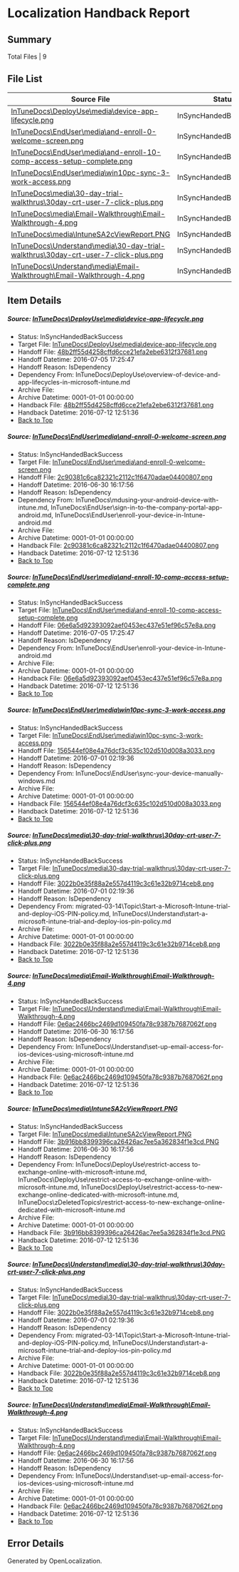 # <a name='report-top'></a> Localization Handback Report

## Summary
 Total Files | 9

## File List
 Source File | Status | Details 
 ----------- | ------ | ------- 
 [InTuneDocs\DeployUse\media\device-app-lifecycle.png](https://github.com/Microsoft/IntuneDocs-pr/blob/8d83f8ea2fa116ca6f1dbf96370c837ca6581d0b/InTuneDocs/DeployUse/media/device-app-lifecycle.png) | InSyncHandedBackSuccess | [Details](#48b2ff55d4258cffd6cce21efa2ebe6312f37681149)
 [InTuneDocs\EndUser\media\and-enroll-0-welcome-screen.png](https://github.com/Microsoft/IntuneDocs-pr/blob/71af89a1feb73bccae1f07007bb5c30ea3f7950e/InTuneDocs/EndUser/media/and-enroll-0-welcome-screen.png) | InSyncHandedBackSuccess | [Details](#2c90381c6ca82321c2112c1f6470adae04400807318)
 [InTuneDocs\EndUser\media\and-enroll-10-comp-access-setup-complete.png](https://github.com/Microsoft/IntuneDocs-pr/blob/59cb9c26f96352831d7190ea50e4d7c48c16d4f9/InTuneDocs/EndUser/media/and-enroll-10-comp-access-setup-complete.png) | InSyncHandedBackSuccess | [Details](#06e6a5d92393092aef0453ec437e51ef96c57e8a320)
 [InTuneDocs\EndUser\media\win10pc-sync-3-work-access.png](https://github.com/Microsoft/IntuneDocs-pr/blob/e50c3401ce0b8e5e1e10e196b3d9e00c71de884d/InTuneDocs/EndUser/media/win10pc-sync-3-work-access.png) | InSyncHandedBackSuccess | [Details](#156544ef08e4a76dcf3c635c102d510d008a3033407)
 [InTuneDocs\media\30-day-trial-walkthrus\30day-crt-user-7-click-plus.png](https://github.com/Microsoft/IntuneDocs-pr/blob/56ab8c21f7da490c3bf0d541c7026e2ed84926dd/InTuneDocs/media/30-day-trial-walkthrus/30day-crt-user-7-click-plus.png) | InSyncHandedBackSuccess | [Details](#3022b0e35f88a2e557d4119c3c61e32b9714ceb8708)
 [InTuneDocs\media\Email-Walkthrough\Email-Walkthrough-4.png](https://github.com/Microsoft/IntuneDocs-pr/blob/6e6ceef15ee799a22e7b5c7350e6fe38699e44eb/InTuneDocs/media/Email-Walkthrough/Email-Walkthrough-4.png) | InSyncHandedBackSuccess | [Details](#0e6ac2466bc2469d109450fa78c9387b7687062f869)
 [InTuneDocs\media\IntuneSA2cViewReport.PNG](https://github.com/Microsoft/IntuneDocs-pr/blob/56ab8c21f7da490c3bf0d541c7026e2ed84926dd/InTuneDocs/media/IntuneSA2cViewReport.PNG) | InSyncHandedBackSuccess | [Details](#3b916bb8399396ca26426ac7ee5a362834f1e3cd935)
 [InTuneDocs\Understand\media\30-day-trial-walkthrus\30day-crt-user-7-click-plus.png](https://github.com/Microsoft/IntuneDocs-pr/blob/6e6ceef15ee799a22e7b5c7350e6fe38699e44eb/InTuneDocs/Understand/media/30-day-trial-walkthrus/30day-crt-user-7-click-plus.png) | InSyncHandedBackSuccess | [Details](#3022b0e35f88a2e557d4119c3c61e32b9714ceb81233)
 [InTuneDocs\Understand\media\Email-Walkthrough\Email-Walkthrough-4.png](https://github.com/Microsoft/IntuneDocs-pr/blob/857cae72431286cc3e67b8b649bcc99c81d216c7/InTuneDocs/Understand/media/Email-Walkthrough/Email-Walkthrough-4.png) | InSyncHandedBackSuccess | [Details](#0e6ac2466bc2469d109450fa78c9387b7687062f1247)

## Item Details
##### <a name='48b2ff55d4258cffd6cce21efa2ebe6312f37681149'></a> Source: [InTuneDocs\DeployUse\media\device-app-lifecycle.png](https://github.com/Microsoft/IntuneDocs-pr/blob/8d83f8ea2fa116ca6f1dbf96370c837ca6581d0b/InTuneDocs/DeployUse/media/device-app-lifecycle.png)
* Status: InSyncHandedBackSuccess
* Target File: [InTuneDocs\DeployUse\media\device-app-lifecycle.png](https://github.com/Microsoft/IntuneDocs-pr.ja-jp/blob/6261edbf61414ad90b4a1d351c2efb6cd9c1c017/InTuneDocs/DeployUse/media/device-app-lifecycle.png)
* Handoff File: [48b2ff55d4258cffd6cce21efa2ebe6312f37681.png](https://github.com/Microsoft/EM.handoff/blob/a2e3ee077752e58e2af36c47ceffb75c5183c684/ol-handoff/Microsoft/IntuneDocs-pr.ja-jp/master/48b2ff55d4258cffd6cce21efa2ebe6312f37681.png)
* Handoff Datetime: 2016-07-05 17:25:47
* Handoff Reason: IsDependency
* Dependency From: InTuneDocs\DeployUse\overview-of-device-and-app-lifecycles-in-microsoft-intune.md
* Archive File: 
* Archive Datetime: 0001-01-01 00:00:00
* Handback File: [48b2ff55d4258cffd6cce21efa2ebe6312f37681.png](https://github.com/Microsoft/EM.handback/blob/741f585d4d1dc9759699742c1f3da5bd327dfa44/ol-handback/Microsoft/IntuneDocs-pr.ja-jp/master/48b2ff55d4258cffd6cce21efa2ebe6312f37681.png)
* Handback Datetime: 2016-07-12 12:51:36
* [Back to Top](#report-top)

##### <a name='2c90381c6ca82321c2112c1f6470adae04400807318'></a> Source: [InTuneDocs\EndUser\media\and-enroll-0-welcome-screen.png](https://github.com/Microsoft/IntuneDocs-pr/blob/71af89a1feb73bccae1f07007bb5c30ea3f7950e/InTuneDocs/EndUser/media/and-enroll-0-welcome-screen.png)
* Status: InSyncHandedBackSuccess
* Target File: [InTuneDocs\EndUser\media\and-enroll-0-welcome-screen.png](https://github.com/Microsoft/IntuneDocs-pr.ja-jp/blob/6261edbf61414ad90b4a1d351c2efb6cd9c1c017/InTuneDocs/EndUser/media/and-enroll-0-welcome-screen.png)
* Handoff File: [2c90381c6ca82321c2112c1f6470adae04400807.png](https://github.com/Microsoft/EM.handoff/blob/25530249ffb7e80ea688e5362b8a78db1c45ba58/ol-handoff/Microsoft/IntuneDocs-pr.ja-jp/master/2c90381c6ca82321c2112c1f6470adae04400807.png)
* Handoff Datetime: 2016-06-30 16:17:56
* Handoff Reason: IsDependency
* Dependency From: InTuneDocs\mdusing-your-android-device-with-intune.md, InTuneDocs\EndUser\sign-in-to-the-company-portal-app-android.md, InTuneDocs\EndUser\enroll-your-device-in-Intune-android.md
* Archive File: 
* Archive Datetime: 0001-01-01 00:00:00
* Handback File: [2c90381c6ca82321c2112c1f6470adae04400807.png](https://github.com/Microsoft/EM.handback/blob/741f585d4d1dc9759699742c1f3da5bd327dfa44/ol-handback/Microsoft/IntuneDocs-pr.ja-jp/master/2c90381c6ca82321c2112c1f6470adae04400807.png)
* Handback Datetime: 2016-07-12 12:51:36
* [Back to Top](#report-top)

##### <a name='06e6a5d92393092aef0453ec437e51ef96c57e8a320'></a> Source: [InTuneDocs\EndUser\media\and-enroll-10-comp-access-setup-complete.png](https://github.com/Microsoft/IntuneDocs-pr/blob/59cb9c26f96352831d7190ea50e4d7c48c16d4f9/InTuneDocs/EndUser/media/and-enroll-10-comp-access-setup-complete.png)
* Status: InSyncHandedBackSuccess
* Target File: [InTuneDocs\EndUser\media\and-enroll-10-comp-access-setup-complete.png](https://github.com/Microsoft/IntuneDocs-pr.ja-jp/blob/6261edbf61414ad90b4a1d351c2efb6cd9c1c017/InTuneDocs/EndUser/media/and-enroll-10-comp-access-setup-complete.png)
* Handoff File: [06e6a5d92393092aef0453ec437e51ef96c57e8a.png](https://github.com/Microsoft/EM.handoff/blob/a2e3ee077752e58e2af36c47ceffb75c5183c684/ol-handoff/Microsoft/IntuneDocs-pr.ja-jp/master/06e6a5d92393092aef0453ec437e51ef96c57e8a.png)
* Handoff Datetime: 2016-07-05 17:25:47
* Handoff Reason: IsDependency
* Dependency From: InTuneDocs\EndUser\enroll-your-device-in-Intune-android.md
* Archive File: 
* Archive Datetime: 0001-01-01 00:00:00
* Handback File: [06e6a5d92393092aef0453ec437e51ef96c57e8a.png](https://github.com/Microsoft/EM.handback/blob/741f585d4d1dc9759699742c1f3da5bd327dfa44/ol-handback/Microsoft/IntuneDocs-pr.ja-jp/master/06e6a5d92393092aef0453ec437e51ef96c57e8a.png)
* Handback Datetime: 2016-07-12 12:51:36
* [Back to Top](#report-top)

##### <a name='156544ef08e4a76dcf3c635c102d510d008a3033407'></a> Source: [InTuneDocs\EndUser\media\win10pc-sync-3-work-access.png](https://github.com/Microsoft/IntuneDocs-pr/blob/e50c3401ce0b8e5e1e10e196b3d9e00c71de884d/InTuneDocs/EndUser/media/win10pc-sync-3-work-access.png)
* Status: InSyncHandedBackSuccess
* Target File: [InTuneDocs\EndUser\media\win10pc-sync-3-work-access.png](https://github.com/Microsoft/IntuneDocs-pr.ja-jp/blob/6261edbf61414ad90b4a1d351c2efb6cd9c1c017/InTuneDocs/EndUser/media/win10pc-sync-3-work-access.png)
* Handoff File: [156544ef08e4a76dcf3c635c102d510d008a3033.png](https://github.com/Microsoft/EM.handoff/blob/984703e46c48b4dff20d741d5b5b432383a77ec6/ol-handoff/Microsoft/IntuneDocs-pr.ja-jp/master/156544ef08e4a76dcf3c635c102d510d008a3033.png)
* Handoff Datetime: 2016-07-01 02:19:36
* Handoff Reason: IsDependency
* Dependency From: InTuneDocs\EndUser\sync-your-device-manually-windows.md
* Archive File: 
* Archive Datetime: 0001-01-01 00:00:00
* Handback File: [156544ef08e4a76dcf3c635c102d510d008a3033.png](https://github.com/Microsoft/EM.handback/blob/741f585d4d1dc9759699742c1f3da5bd327dfa44/ol-handback/Microsoft/IntuneDocs-pr.ja-jp/master/156544ef08e4a76dcf3c635c102d510d008a3033.png)
* Handback Datetime: 2016-07-12 12:51:36
* [Back to Top](#report-top)

##### <a name='3022b0e35f88a2e557d4119c3c61e32b9714ceb8708'></a> Source: [InTuneDocs\media\30-day-trial-walkthrus\30day-crt-user-7-click-plus.png](https://github.com/Microsoft/IntuneDocs-pr/blob/56ab8c21f7da490c3bf0d541c7026e2ed84926dd/InTuneDocs/media/30-day-trial-walkthrus/30day-crt-user-7-click-plus.png)
* Status: InSyncHandedBackSuccess
* Target File: [InTuneDocs\media\30-day-trial-walkthrus\30day-crt-user-7-click-plus.png](https://github.com/Microsoft/IntuneDocs-pr.ja-jp/blob/6261edbf61414ad90b4a1d351c2efb6cd9c1c017/InTuneDocs/media/30-day-trial-walkthrus/30day-crt-user-7-click-plus.png)
* Handoff File: [3022b0e35f88a2e557d4119c3c61e32b9714ceb8.png](https://github.com/Microsoft/EM.handoff/blob/984703e46c48b4dff20d741d5b5b432383a77ec6/ol-handoff/Microsoft/IntuneDocs-pr.ja-jp/master/3022b0e35f88a2e557d4119c3c61e32b9714ceb8.png)
* Handoff Datetime: 2016-07-01 02:19:36
* Handoff Reason: IsDependency
* Dependency From: migrated-03-14\Topic\Start-a-Microsoft-Intune-trial-and-deploy-iOS-PIN-policy.md, InTuneDocs\Understand\start-a-microsoft-intune-trial-and-deploy-ios-pin-policy.md
* Archive File: 
* Archive Datetime: 0001-01-01 00:00:00
* Handback File: [3022b0e35f88a2e557d4119c3c61e32b9714ceb8.png](https://github.com/Microsoft/EM.handback/blob/741f585d4d1dc9759699742c1f3da5bd327dfa44/ol-handback/Microsoft/IntuneDocs-pr.ja-jp/master/3022b0e35f88a2e557d4119c3c61e32b9714ceb8.png)
* Handback Datetime: 2016-07-12 12:51:36
* [Back to Top](#report-top)

##### <a name='0e6ac2466bc2469d109450fa78c9387b7687062f869'></a> Source: [InTuneDocs\media\Email-Walkthrough\Email-Walkthrough-4.png](https://github.com/Microsoft/IntuneDocs-pr/blob/6e6ceef15ee799a22e7b5c7350e6fe38699e44eb/InTuneDocs/media/Email-Walkthrough/Email-Walkthrough-4.png)
* Status: InSyncHandedBackSuccess
* Target File: [InTuneDocs\Understand\media\Email-Walkthrough\Email-Walkthrough-4.png](https://github.com/Microsoft/IntuneDocs-pr.ja-jp/blob/6261edbf61414ad90b4a1d351c2efb6cd9c1c017/InTuneDocs/Understand/media/Email-Walkthrough/Email-Walkthrough-4.png)
* Handoff File: [0e6ac2466bc2469d109450fa78c9387b7687062f.png](https://github.com/Microsoft/EM.handoff/blob/25530249ffb7e80ea688e5362b8a78db1c45ba58/ol-handoff/Microsoft/IntuneDocs-pr.ja-jp/master/0e6ac2466bc2469d109450fa78c9387b7687062f.png)
* Handoff Datetime: 2016-06-30 16:17:56
* Handoff Reason: IsDependency
* Dependency From: InTuneDocs\Understand\set-up-email-access-for-ios-devices-using-microsoft-intune.md
* Archive File: 
* Archive Datetime: 0001-01-01 00:00:00
* Handback File: [0e6ac2466bc2469d109450fa78c9387b7687062f.png](https://github.com/Microsoft/EM.handback/blob/741f585d4d1dc9759699742c1f3da5bd327dfa44/ol-handback/Microsoft/IntuneDocs-pr.ja-jp/master/0e6ac2466bc2469d109450fa78c9387b7687062f.png)
* Handback Datetime: 2016-07-12 12:51:36
* [Back to Top](#report-top)

##### <a name='3b916bb8399396ca26426ac7ee5a362834f1e3cd935'></a> Source: [InTuneDocs\media\IntuneSA2cViewReport.PNG](https://github.com/Microsoft/IntuneDocs-pr/blob/56ab8c21f7da490c3bf0d541c7026e2ed84926dd/InTuneDocs/media/IntuneSA2cViewReport.PNG)
* Status: InSyncHandedBackSuccess
* Target File: [InTuneDocs\media\IntuneSA2cViewReport.PNG](https://github.com/Microsoft/IntuneDocs-pr.ja-jp/blob/6261edbf61414ad90b4a1d351c2efb6cd9c1c017/InTuneDocs/media/IntuneSA2cViewReport.PNG)
* Handoff File: [3b916bb8399396ca26426ac7ee5a362834f1e3cd.PNG](https://github.com/Microsoft/EM.handoff/blob/25530249ffb7e80ea688e5362b8a78db1c45ba58/ol-handoff/Microsoft/IntuneDocs-pr.ja-jp/master/3b916bb8399396ca26426ac7ee5a362834f1e3cd.PNG)
* Handoff Datetime: 2016-06-30 16:17:56
* Handoff Reason: IsDependency
* Dependency From: InTuneDocs\DeployUse\restrict-access to-exchange-online-with-microsoft-intune.md, InTuneDocs\DeployUse\restrict-access-to-exchange-online-with-microsoft-intune.md, InTuneDocs\DeployUse\restrict-access-to-new-exchange-online-dedicated-with-microsoft-intune.md, InTuneDocs\zDeletedTopics\restrict-access-to-new-exchange-online-dedicated-with-microsoft-intune.md
* Archive File: 
* Archive Datetime: 0001-01-01 00:00:00
* Handback File: [3b916bb8399396ca26426ac7ee5a362834f1e3cd.PNG](https://github.com/Microsoft/EM.handback/blob/741f585d4d1dc9759699742c1f3da5bd327dfa44/ol-handback/Microsoft/IntuneDocs-pr.ja-jp/master/3b916bb8399396ca26426ac7ee5a362834f1e3cd.PNG)
* Handback Datetime: 2016-07-12 12:51:36
* [Back to Top](#report-top)

##### <a name='3022b0e35f88a2e557d4119c3c61e32b9714ceb81233'></a> Source: [InTuneDocs\Understand\media\30-day-trial-walkthrus\30day-crt-user-7-click-plus.png](https://github.com/Microsoft/IntuneDocs-pr/blob/6e6ceef15ee799a22e7b5c7350e6fe38699e44eb/InTuneDocs/Understand/media/30-day-trial-walkthrus/30day-crt-user-7-click-plus.png)
* Status: InSyncHandedBackSuccess
* Target File: [InTuneDocs\media\30-day-trial-walkthrus\30day-crt-user-7-click-plus.png](https://github.com/Microsoft/IntuneDocs-pr.ja-jp/blob/6261edbf61414ad90b4a1d351c2efb6cd9c1c017/InTuneDocs/media/30-day-trial-walkthrus/30day-crt-user-7-click-plus.png)
* Handoff File: [3022b0e35f88a2e557d4119c3c61e32b9714ceb8.png](https://github.com/Microsoft/EM.handoff/blob/984703e46c48b4dff20d741d5b5b432383a77ec6/ol-handoff/Microsoft/IntuneDocs-pr.ja-jp/master/3022b0e35f88a2e557d4119c3c61e32b9714ceb8.png)
* Handoff Datetime: 2016-07-01 02:19:36
* Handoff Reason: IsDependency
* Dependency From: migrated-03-14\Topic\Start-a-Microsoft-Intune-trial-and-deploy-iOS-PIN-policy.md, InTuneDocs\Understand\start-a-microsoft-intune-trial-and-deploy-ios-pin-policy.md
* Archive File: 
* Archive Datetime: 0001-01-01 00:00:00
* Handback File: [3022b0e35f88a2e557d4119c3c61e32b9714ceb8.png](https://github.com/Microsoft/EM.handback/blob/741f585d4d1dc9759699742c1f3da5bd327dfa44/ol-handback/Microsoft/IntuneDocs-pr.ja-jp/master/3022b0e35f88a2e557d4119c3c61e32b9714ceb8.png)
* Handback Datetime: 2016-07-12 12:51:36
* [Back to Top](#report-top)

##### <a name='0e6ac2466bc2469d109450fa78c9387b7687062f1247'></a> Source: [InTuneDocs\Understand\media\Email-Walkthrough\Email-Walkthrough-4.png](https://github.com/Microsoft/IntuneDocs-pr/blob/857cae72431286cc3e67b8b649bcc99c81d216c7/InTuneDocs/Understand/media/Email-Walkthrough/Email-Walkthrough-4.png)
* Status: InSyncHandedBackSuccess
* Target File: [InTuneDocs\Understand\media\Email-Walkthrough\Email-Walkthrough-4.png](https://github.com/Microsoft/IntuneDocs-pr.ja-jp/blob/6261edbf61414ad90b4a1d351c2efb6cd9c1c017/InTuneDocs/Understand/media/Email-Walkthrough/Email-Walkthrough-4.png)
* Handoff File: [0e6ac2466bc2469d109450fa78c9387b7687062f.png](https://github.com/Microsoft/EM.handoff/blob/25530249ffb7e80ea688e5362b8a78db1c45ba58/ol-handoff/Microsoft/IntuneDocs-pr.ja-jp/master/0e6ac2466bc2469d109450fa78c9387b7687062f.png)
* Handoff Datetime: 2016-06-30 16:17:56
* Handoff Reason: IsDependency
* Dependency From: InTuneDocs\Understand\set-up-email-access-for-ios-devices-using-microsoft-intune.md
* Archive File: 
* Archive Datetime: 0001-01-01 00:00:00
* Handback File: [0e6ac2466bc2469d109450fa78c9387b7687062f.png](https://github.com/Microsoft/EM.handback/blob/741f585d4d1dc9759699742c1f3da5bd327dfa44/ol-handback/Microsoft/IntuneDocs-pr.ja-jp/master/0e6ac2466bc2469d109450fa78c9387b7687062f.png)
* Handback Datetime: 2016-07-12 12:51:36
* [Back to Top](#report-top)


## Error Details

Generated by OpenLocalization.
